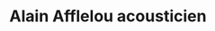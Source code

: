---
title: "Alain Afflelou acousticien"
url: /orleans/alain-afflelou-acousticien/
shop: Hörgeräte
---